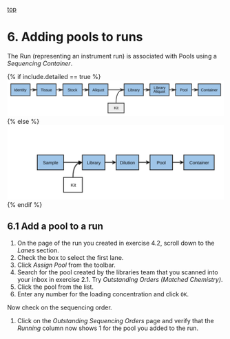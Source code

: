 <a name="runs-add-pools" href="#" id="toplink">top</a>

# 6. Adding pools to runs

The Run (representing an instrument run) is associated with Pools using a
_Sequencing Container_.

{% if include.detailed == true %}
<img src="pics/flow-cell.svg"/>
{% else %}
<img src="pics/plain-flow-cell.svg"/>
{% endif %}

## 6.1 Add a pool to a run

1. On the page of the run you created in exercise 4.2, scroll down to the
   _Lanes_ section.
1. Check the box to select the first lane.
1. Click _Assign Pool_ from the toolbar.
1. Search for the pool created by the libraries team that you scanned into
   your inbox in exercise 2.1. Try _Outstanding Orders (Matched Chemistry)_.
1. Click the pool from the list.
1. Enter any number for the loading concentration and click `OK`.

Now check on the sequencing order.

1. Click on the _Outstanding Sequencing Orders_ page and verify that the _Running_ column now shows 1 for the pool you
   added to the run.
